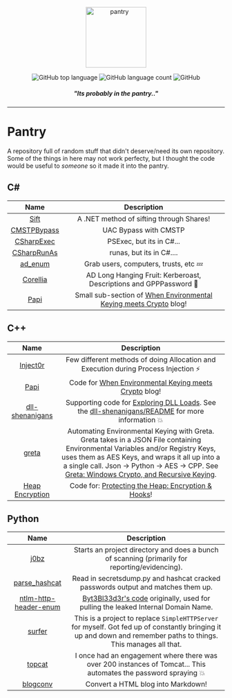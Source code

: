 <p align="center">
  <img alt="pantry" src="https://i.imgur.com/gxJx9P9.png" height="140" />
  <p align="center">
<img alt="GitHub top language" src="https://img.shields.io/github/languages/top/mez-0/pantry?style=flat-square">
<img alt="GitHub language count" src="https://img.shields.io/github/languages/count/mez-0/pantry?style=flat-square">
<img alt="GitHub" src="https://img.shields.io/github/license/mez-0/pantry?style=flat-square">
    </p>
</p>
<h5 align="center"><i>"Its probably in the pantry.."</i></h5>

***

# Pantry

A repository full of random stuff that didn't deserve/need its own repository. Some of the things in here may not work perfecty, but I thought the code would be useful to *someone* so it made it into the pantry.

## C#

|                Name                |                         Description                          |
| :--------------------------------: | :----------------------------------------------------------: |
|        [Sift](/csharp/Sift)        |           A .NET method of sifting through Shares!           |
| [CMSTPBypass](/csharp/CMSTPBypass) |                    UAC Bypass with CMSTP                     |
|  [CSharpExec](/csharp/CSharpExec)  |                   PSExec, but its in C#...                   |
| [CSharpRunAs](/csharp/CSharpRunAs) |                   runas, but its in C#....                   |
|     [ad_enum](/csharp/ad_enum)     |           Grab users, computers, trusts, etc :zzz:           |
|    [Corellia](/csharp/Corellia)    | AD Long Hanging Fruit: Kerberoast, Descriptions and GPPPassword :apple: |
|         [Papi](/cpp/Papi/)         | Small sub-section of [When Environmental Keying meets Crypto](https://mez0.cc/posts/when-environmental-keying-meets-crypto/) blog! |

## C++

|                  Name                   |                         Description                          |
| :-------------------------------------: | :----------------------------------------------------------: |
|       [Inject0r](/cpp/Inject0r/)        | Few different methods of doing Allocation and Execution during Process Injection :zap: |
|           [Papi](/cpp/Papi/)            | Code for [When Environmental Keying meets Crypto](https://mez0.cc/posts/when-environmental-keying-meets-crypto/) blog! |
| [dll-shenanigans](/cpp/dll-shenanigans) | Supporting code for [Exploring DLL Loads](https://mez0.cc/posts/exploring-dll-loads/). See the [dll-shenanigans/README](/cpp/dll-shenanigans) for more information :boom: |
|         [greta](/python/greta)          | Automating Environmental Keying with Greta. Greta takes in a JSON File containing Environmental Variables and/or Registry Keys, uses them as AES Keys, and wraps it all up into a a single call. Json -> Python -> AES -> CPP. See [Greta: Windows Crypto, and Recursive Keying](https://mez0.cc/posts/greta-windows-crypto-environmental-keys/). |
| [Heap Encryption](https://github.com/mez-0/pantry/tree/main/cpp/Heap%20Encryption)  | Code for: [Protecting the Heap: Encryption & Hooks](https://mez0.cc/posts/protecting-the-heap/)! |

## Python

|                          Name                          |                         Description                          |
| :----------------------------------------------------: | :----------------------------------------------------------: |
|                  [j0bz](/python/j0bz)                  | Starts an project directory and does a bunch of scanning (primarily for reporting/evidencing). |
|         [parse_hashcat](/python/parse_hashcat)         | Read in secretsdump.py and hashcat cracked passwords output and matches them up. |
| [ntlm-http-header-enum](/python/ntlm-http-header-enum) | [Byt3Bl33d3r's code](https://github.com/byt3bl33d3r/SprayingToolkit/blob/0838df444ab237d7c55ee2397d60ec6118f4dd77/core/sprayers/owa.py) originally, used for pulling the leaked Internal Domain Name. |
|                [surfer](/python/surfer)                | This is a project to replace `SimpleHTTPServer` for myself. Got fed up of constantly bringing it up and down and remember paths to things. This manages all that. |
|                [topcat](/python/topcat)                | I once had an engagement where there was over 200 instances of Tomcat... This automates the password spraying :boom: |
|              [blogconv](python/blogconv)               |              Convert a HTML blog into Markdown!              |

